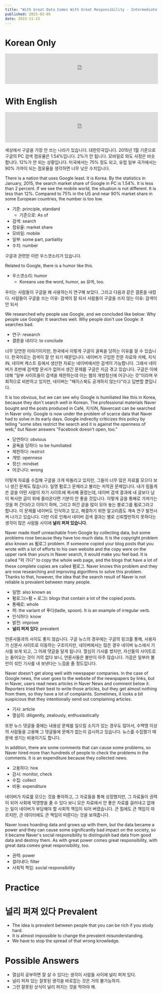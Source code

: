 ```yaml
---
title: "With Great Data Comes With Great Responsibility - Intermediate Korean Reading #7 Part 2"
published: 2015-02-05
date: 2015-11-23
---
```


#  Korean Only

<iframe id="audio_iframe" src="https://www.podbean.com/media/player/5kyc7-539964/initByJs/1/auto/1?skin=5" width="100%" height="100" frameborder="0" scrolling="no"></iframe>

#  With English

<iframe id="audio_iframe" src="https://www.podbean.com/media/player/5kyc7-539964/initByJs/1/auto/1?skin=5" width="100%" height="100" frameborder="0" scrolling="no"></iframe>

세상에서 구글을 가장 안 쓰는 나라가 있습니다. 대한민국입니다. 2015년 1월 기준으로 구글의 PC 검색 점유율은 1.54%입니다. 2%가 안 됩니다. 모바일로 와도 사정은 비슷합니다. 12%가 안 되는 상황입니다. 미국에서는 75% 정도 되고, 유럽 일부 국가에서는 90% 가까이 되는 점유율을 생각하면 너무 낮은 수치입니다.

There is a nation that uses Google least. It is Korea. By the statistics in January, 2015, the search market share of Google in PC is 1.54%. It is less than 2 percent. If we see the mobile world, the situation is not different. It is less than 12%. Compared to 75% in the US and near 90% market share in some European countries, the number is too low.

* 기준: principle, standard
	* 기준으로: As of
* 검색: search
* 점유율: market share
* 모바일: mobile
* 일부: some part, partiality
* 수치: number

구글과 관련한 이런 우스갯소리가 있습니다.

Related to Google, there is a humor like this.

* 우스갯소리: humor
	* Koreans use the word, humor, as 유머, too.

우리는 사람들이 구글을 왜 사용하는지 연구해 보았다. 그리고 다음과 같은 결론을 내렸다.
사람들이 구글을 쓰는 이유: 검색이 잘 되서
사람들이 구글을 쓰지 않는 이유: 검색이 안 되서

We researched why people use Google, and we concluded like below:
Why people use Google: It searches well.
Why people don't use Google: It searches bad.

* 연구: research
* 결론을 내리다: to conclude

너무 당연한 이야기이지만, 한국에서 이렇게 구글이 굴욕을 당하는 이유를 알 수 있습니다. 한국어로는 검색이 잘 안 되기 때문입니다. 네이버가 구입한 전문 자료와 카페, 지식iN, 네이버 캐스트 등에서 생산한 자료는 네이버에서만 검색이 가능합니다. 그래서 네이버가 초반에 검색할 문서가 없어서 생긴 문제를 구글은 지금 겪고 있습니다. 구글은 이에 대해 "일부 사이트들이 검색을 제한하는데 이는 웹의 개방정신에 어긋나는 것"이라며 우회적으로 비판하고 있지만, 네이버는 "페이스북도 공개하지 않는다"라고 답변할 뿐입니다.

It is too obvious, but we can see why Google is humiliated like this in Korea, because they don't search well in Korean. The professional materials Naver bought and the posts produced in Café, 지식iN, Navercast can be searched in Naver only. Google is now under the problem of scarce data that Naver had to solve in its early days. Google indirectly criticizes this policy by telling "some sites restrict the search and it is against the openness of web," but Naver answers "Facebook doesn't open, too."

* 당연하다: obvious
* 굴욕을 당하다: to be humiliated
* 제한하다: restrict
* 개방: openness
* 정신: mindset
* 어긋나다: wrong

이렇게 자료를 수집해 구글을 크게 따돌리고 있지만, 그들이 너무 많은 자료를 모으다 보니 생긴 문제도 많습니다. 일명 펌로그 문제라고 불리는 저작권 문제입니다. 내가 힘들게 쓴 글을 어떤 사람이 자기 사이트에 복사해 올렸는데, 네이버 검색 결과에 내 글보다 남이 복사한 글이 위에 올라온다면 기분이 안 좋을 것입니다. 이렇게 글을 통째로 가져가는 것을 퍼 간다라고 이야기 하며, 그리고 퍼간 글을 많이 모아 놓는 블로그를 펌로그라고 합니다. 이 문제를 네이버도 인식하고 있고, 해결하기 위한 알고리즘도 계속 연구 발전시켜 나가고 있습니다. 다만 이로 인해서 네이버 검색 결과는 별로 신뢰할만하지 못하다는 생각이 많은 사람들 사이에<span style="color: # ff0000;"><strong> 널리 퍼져 있습니다</strong></span>.

Naver made itself unreachable from Google by collecting data, but some problems rose because they have too much data. It is the copyright problem also known as 펌로그 problem. If someone copied your blog posts that you wrote with a lot of efforts to his own website and the copy were on the upper rank than yours in Naver search, it would make you feel bad. It is called "퍼 가다" to copy the whole web page, and the blogs that have a lot of these complete copies are called 펌로그. Naver knows this problem and they are now researching and improving algorithms to solve this problem. Thanks to that, however, the idea that the search result of Naver is not reliable is prevalent between many people.

* 일명: also known as
* 펌로그(=펌 + 로그): blogs that contain a lot of the copied posts.
* 통째로: whole
* 퍼: the variant of 푸다(ladle, spoon). It is an example of irregular verb.
* 인식하다: know
* 발전: improve
* <span style="color: # ff0000;"><strong>널리 퍼져 있다</strong></span>: prevalent

언론사들과의 사이도 좋지 않습니다. 구글 뉴스의 경우에는 구글의 링크를 통해, 사용자가 신문사 사이트로 이동하는 구조이지만, 네이버에서는 많은 경우 네이버 뉴스에서 기사를 보게 되고, 그 아래 댓글을 달게 됩니다. 열심히 기사를 썼지만, 자신들의 사이트로는 들어오는 것이 거의 없다 보니, 언론사들은 불만이 아주 많습니다. 가끔은 일부러 불만이 섞인 기사를 내 보낸다는 느낌을 줄 정도입니다.

Naver doesn't get along well with newspaper companies. In the case of Google news, the user goes to the website of the newspapers by links, but in Naver, users read news articles in Naver News and comment below it. Reporters tried their best to write those articles, but they get almost nothing from them, so they have a lot of complaints. Sometimes, it looks a bit suspicious that they intentionally send out complaining articles.

* 기사: article
* 열심히: diligently, zealously, enthusiastically

또한 뉴스 댓글들 중에는 내용상 문제를 일으킬 소지가 있는 경우도 많아서, 수백명 이상의 사람들을 고용해 그 댓글들에 문제가 없는지 감시하고 있습니다. 뉴스를 수집했기 때문에 생기는 비용이기도 합니다.

In addition, there are some comments that can cause some problems, so Naver hired more than hundreds of people to check the problems in the comments. It is an expenditure because they collected news.

* 고용하다: hire
* 감시: monitor, check
* 수집: collect
* 비용: expenditure

네이버가 자료를 모으는 것을 좋아하고, 그 자료들을 통해 성장했지만, 그 자료들이 권력이 되어 사회에 악영향을 줄 수 있다 보니 모은 자료에서 안 좋은 자료를 걸러내고 없애는 일이 네이버가 부담해야 할 사회적 책임이 되어 버렸습니다. 큰 힘에도 큰 책임이 따르지만, 큰 데이터에도 큰 책임이 따른다는 것을 보여줍니다.

Naver loves hoarding data and grows up with them, but the data became a power and they can cause some significantly bad impact on the society, so it became Naver's social responsibility to distinguish bad data from good data and destroy them. As with great power comes great responsibility, with great data comes great responsibility, too.

* 권력: power
* 걸러내다: filter
* 사회적 책임: social responsibility


#  Practice


#  널리 퍼져 있다 Prevalent


* The idea is prevalent between people that you can be rich if you study hard.
* It is almost impossible to change the prevalent misunderstanding.
* We have to stop the spread of that wrong knowledge.


#  Possible Answers


* 열심히 공부하면 잘 살 수 있다는 생각이 사람들 사이에 널리 퍼져 있다.
* 널리 퍼져 있는 잘못된 생각을 바로잡는 것은 거의 불가능하지.
* 그런 잘못된 상식이 널리 퍼지는 것을 막아야 해.
